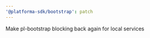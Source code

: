 ```yaml
---
'@platforma-sdk/bootstrap': patch
---
```


Make pl-bootstrap blocking back again for local services
